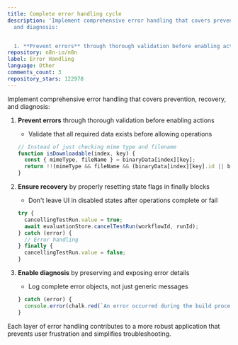 ```yaml
---
title: Complete error handling cycle
description: 'Implement comprehensive error handling that covers prevention, recovery,
  and diagnosis:


  1. **Prevent errors** through thorough validation before enabling actions'
repository: n8n-io/n8n
label: Error Handling
language: Other
comments_count: 3
repository_stars: 122978
---
```


Implement comprehensive error handling that covers prevention, recovery, and diagnosis:

1. **Prevent errors** through thorough validation before enabling actions
   - Validate that all required data exists before allowing operations
   ```js
   // Instead of just checking mime type and filename
   function isDownloadable(index, key) {
     const { mimeType, fileName } = binaryData[index][key];
     return !!(mimeType && fileName && (binaryData[index][key].id || binaryData[index][key].data));
   }
   ```

2. **Ensure recovery** by properly resetting state flags in finally blocks
   - Don't leave UI in disabled states after operations complete or fail
   ```js
   try {
     cancellingTestRun.value = true;
     await evaluationStore.cancelTestRun(workflowId, runId);
   } catch (error) {
     // Error handling
   } finally {
     cancellingTestRun.value = false;
   }
   ```

3. **Enable diagnosis** by preserving and exposing error details
   - Log complete error objects, not just generic messages
   ```js
   } catch (error) {
     console.error(chalk.red(`An error occurred during the build process: ${error}`));
   }
   ```

Each layer of error handling contributes to a more robust application that prevents user frustration and simplifies troubleshooting.